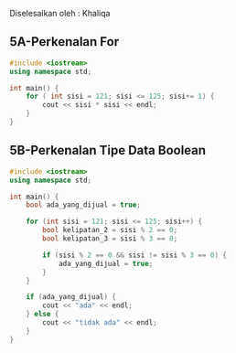 Diselesaikan oleh : Khaliqa

## 5A-Perkenalan For
```cpp
#include <iostream>
using namespace std;

int main() {
    for ( int sisi = 121; sisi <= 125; sisi+= 1) {
        cout << sisi * sisi << endl;
    }
}
```
## 5B-Perkenalan Tipe Data Boolean
```cpp
#include <iostream>
using namespace std;

int main() {
    bool ada_yang_dijual = true;

    for (int sisi = 121; sisi <= 125; sisi++) {
        bool kelipatan_2 = sisi % 2 == 0;
        bool kelipatan_3 = sisi % 3 == 0;

        if (sisi % 2 == 0 && sisi != sisi % 3 == 0) {
            ada_yang_dijual = true;
        }
    }

    if (ada_yang_dijual) {
        cout << "ada" << endl;
    } else {
        cout << "tidak ada" << endl;
    }
}

```
